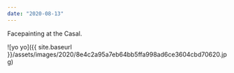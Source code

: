 ```yaml
---
date: "2020-08-13"
---
```


Facepainting at the Casal.

![yo yo]({{ site.baseurl }}/assets/images/2020/8e4c2a95a7eb64bb5ffa998ad6ce3604cbd70620.jpg)
